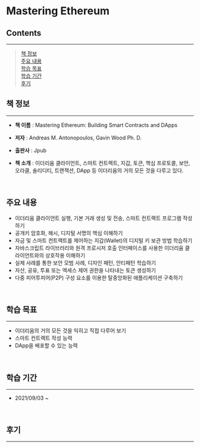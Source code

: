# **Mastering Ethereum**


## **Contents**
---
> [책 정보](#책-정보)  
> [주요 내용](#주요-내용)  
> [학습 목표](#학습-목표)  
> [학습 기간](#학습-기간)  
> [후기](#후기)
&nbsp;

## **책 정보**
---
* **책 이름** : Mastering Ethereum: Building Smart Contracts and DApps

* **저자** : Andreas M. Antonopoulos, Gavin Wood Ph. D.

* **출판사** : Jpub

* **책 소개** : 이더리움 클라이언트, 스마트 컨트랙트, 지갑, 토큰, 핵심 프로토콜, 보안, 오라클, 솔리디티, 트랜잭션, DApp 등 이더리움의 거의 모든 것을 다루고 있다.

&nbsp;

## **주요 내용**

* 이더리움 클라이언트 실행, 기본 거래 생성 및 전송, 스마트 컨트랙트 프로그램 작성하기
* 공개키 암호화, 해시, 디지털 서명의 핵심 이해하기
* 자금 및 스마트 컨트랙트를 제어하는 지갑(Wallet)의 디지털 키 보관 방법 학습하기
* 자바스크립트 라이브러리와 원격 프로시저 호출 인터페이스를 사용한 이더리움 클라이언트와의 상호작용 이해하기
* 실제 사례를 통한 보안 모범 사례, 디자인 패턴, 안티패턴 학습하기
* 자산, 공유, 투표 또는 엑세스 제어 권한을 나타내는 토큰 생성하기
* 다중 피어투피어(P2P) 구성 요소를 이용한 탈중앙화된 애플리케이션 구축하기

&nbsp;

## **학습 목표**
---
* 이더리움의 거의 모든 것을 익히고 직접 다루어 보기
* 스마트 컨트랙트 작성 능력
* DApp을 배포할 수 있는 능력

&nbsp;

## **학습 기간**
---
* 2021/09/03 ~ 

&nbsp;

## **후기**
---
